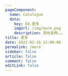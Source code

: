 ```yaml
---
pageComponent: 
  name: Catalogue
  data: 
    key: 04.更多
    imgUrl: /img/more.png
    description: 其他各种。。。
title: 更多
date: 2022-02-16 12:00:00
permalink: /more
sidebar: false
article: false
comment: false
editLink: false
---
```


